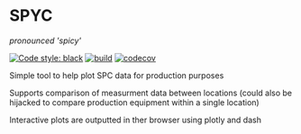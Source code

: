# SPYC
*pronounced 'spicy'*

[![Code style: black](https://img.shields.io/badge/code%20style-black-000000.svg)](https://github.com/psf/black)
[![build](https://github.com/fanoway/spyc/actions/workflows/build.yaml/badge.svg?branch=main)](https://github.com/fanoway/spyc/actions/workflows/build.yaml)
[![codecov](https://codecov.io/gh/fanoway/spyc/branch/main/graph/badge.svg?token=RMHSZXZSLK)](https://codecov.io/gh/fanoway/spyc)

Simple tool to help plot SPC data for production purposes

Supports comparison of measurment data between locations (could also be hijacked to compare production equipment within a single location)

Interactive plots are outputted in ther browser using plotly and dash



